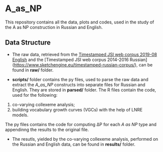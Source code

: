 # A_as_NP
This repository contains all the data, plots and codes, used in the study of the A as NP construction in Russian and English.

## Data Structure
* The raw data, retrieved from the [Timestamped JSI web corpus 2019-08 English](https://www.sketchengine.eu/timestamped-english-corpus/) and the [Timestamped JSI web corpus 2014-2016 Russian] (https://www.sketchengine.eu/timestamped-russian-corpus/), can be found in **raw/** folder.

* **scripts/** folder contains the py files, used to parse the raw data and extract the *A_as_NP* constructs into separate files for Russian and English. They are stored in **parsed/** folder. The R files contain the code, used for the following:
1. co-varying collexeme analysis;
2. building vocabulary growth curves (VGCs) with the help of LNRE models.

The py files contains the code for computing ΔP for each *A as NP* type and appendinng the results to the original file.

* The resutls, yielded by the co-varying collexeme analysis, performed on the Russian and English data, can be found in **results/** folder.

